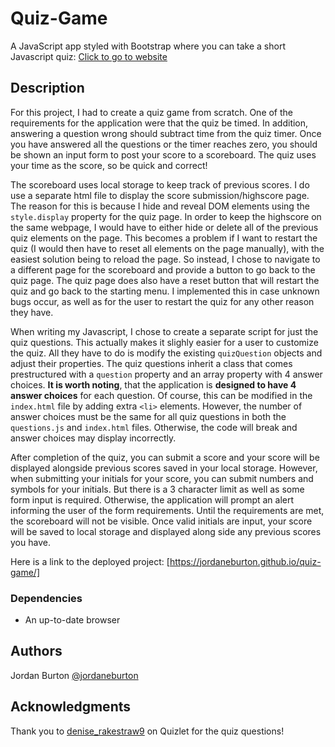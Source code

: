 # Quiz-Game
A JavaScript app styled with Bootstrap where you can take a short Javascript quiz: [Click to go to website](https://jordaneburton.github.io/quiz-game/)

## Description

For this project, I had to create a quiz game from scratch. One of the requirements for the application were that the quiz be timed. In addition, answering a question wrong should subtract time from the quiz timer. Once you have answered all the questions or the timer reaches zero, you should be shown an input form to post your score to a scoreboard. The quiz uses your time as the score, so be quick and correct!

The scoreboard uses local storage to keep track of previous scores. I do use a separate html file to display the score submission/highscore page. The reason for this is because I hide and reveal DOM elements using the `style.display` property for the quiz page. In order to keep the highscore on the same webpage, I would have to either hide or delete all of the previous quiz elements on the page. This becomes a problem if I want to restart the quiz (I would then have to reset all elements on the page manually), with the easiest solution being to reload the page. So instead, I chose to navigate to a different page for the scoreboard and provide a button to go back to the quiz page. The quiz page does also have a reset button that will restart the quiz and go back to the starting menu. I implemented this in case unknown bugs occur, as well as for the user to restart the quiz for any other reason they have.

When writing my Javascript, I chose to create a separate script for just the quiz questions. This actually makes it slighly easier for a user to customize the quiz. All they have to do is modify the existing `quizQuestion` objects and adjust their properties. The quiz questions inherit a class that comes prestructured with a `question` property and an array property with 4 answer choices. **It is worth noting**, that the application is **designed to have 4 answer choices** for each question. Of course, this can be modified in the `index.html` file by adding extra `<li>` elements. However, the number of answer choices must be the same for all quiz questions in both the `questions.js` and `index.html` files. Otherwise, the code will break and answer choices may display incorrectly.

After completion of the quiz, you can submit a score and your score will be displayed alongside previous scores saved in your local storage. However, when submitting your initials for your score, you can submit numbers and symbols for your initials. But there is a 3 character limit as well as some form input is required. Otherwise, the application will prompt an alert informing the user of the form requirements. Until the requirements are met, the scoreboard will not be visible. Once valid initials are input, your score will be saved to local storage and displayed along side any previous scores you have.

Here is a link to the deployed project: [https://jordaneburton.github.io/quiz-game/]

### Dependencies

* An up-to-date browser

## Authors

Jordan Burton 
[@jordaneburton](https://github.com/jordaneburton)

## Acknowledgments

Thank you to [denise_rakestraw9](https://quizlet.com/denise_rakestraw9/sets) on Quizlet for the quiz questions!
